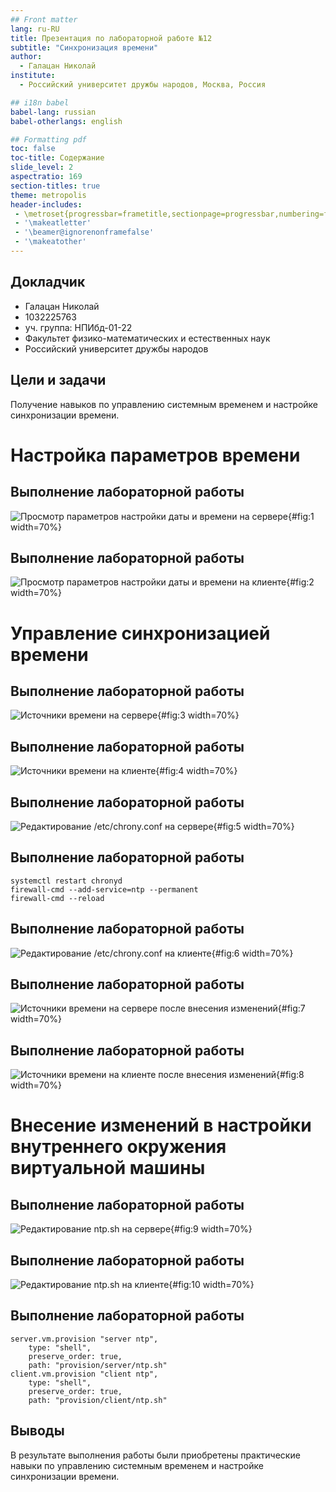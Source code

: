 ```yaml
---
## Front matter
lang: ru-RU
title: Презентация по лабораторной работе №12
subtitle: "Синхронизация времени"
author:
  - Галацан Николай
institute:
  - Российский университет дружбы народов, Москва, Россия

## i18n babel
babel-lang: russian
babel-otherlangs: english

## Formatting pdf
toc: false
toc-title: Содержание
slide_level: 2
aspectratio: 169
section-titles: true
theme: metropolis
header-includes:
 - \metroset{progressbar=frametitle,sectionpage=progressbar,numbering=fraction}
 - '\makeatletter'
 - '\beamer@ignorenonframefalse'
 - '\makeatother'
---
```



## Докладчик

  * Галацан Николай
  * 1032225763
  * уч. группа: НПИбд-01-22
  * Факультет физико-математических и естественных наук
  * Российский университет дружбы народов

## Цели и задачи

Получение навыков по управлению системным временем и настройке синхронизации времени.



# Настройка параметров времени

## Выполнение лабораторной работы

![Просмотр параметров настройки даты и времени на сервере](image/1.png){#fig:1 width=70%}

## Выполнение лабораторной работы

![Просмотр параметров настройки даты и времени на клиенте](image/2.png){#fig:2 width=70%}


# Управление синхронизацией времени
 
## Выполнение лабораторной работы

![Источники времени на сервере](image/3.png){#fig:3 width=70%}

## Выполнение лабораторной работы

![Источники времени на клиенте](image/4.png){#fig:4 width=70%}

## Выполнение лабораторной работы

![Редактирование `/etc/chrony.conf` на сервере](image/5.png){#fig:5 width=70%}

## Выполнение лабораторной работы

```
systemctl restart chronyd
firewall-cmd --add-service=ntp --permanent
firewall-cmd --reload
```

## Выполнение лабораторной работы

![Редактирование `/etc/chrony.conf` на клиенте](image/6.png){#fig:6 width=70%}

## Выполнение лабораторной работы

![Источники времени на сервере после внесения изменений](image/7.png){#fig:7 width=70%}

## Выполнение лабораторной работы

![Источники времени на клиенте после внесения изменений](image/8.png){#fig:8 width=70%}

# Внесение изменений в настройки внутреннего окружения виртуальной машины

## Выполнение лабораторной работы

![Редактирование ntp.sh на сервере](image/9.png){#fig:9 width=70%}

## Выполнение лабораторной работы

![Редактирование ntp.sh на клиенте](image/10.png){#fig:10 width=70%}

## Выполнение лабораторной работы

```
server.vm.provision "server ntp",
	type: "shell",
	preserve_order: true,
	path: "provision/server/ntp.sh"
client.vm.provision "client ntp",
	type: "shell",
	preserve_order: true,
	path: "provision/client/ntp.sh"
```


## Выводы

В результате выполнения работы были приобретены практические навыки по управлению системным временем и настройке синхронизации времени.
